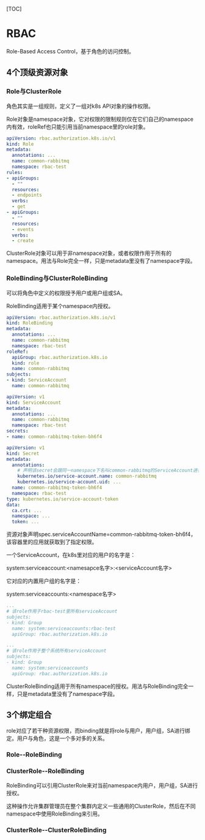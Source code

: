 [TOC]

# RBAC

Role-Based Access Control，基于角色的访问控制。

## 4个顶级资源对象

### Role与ClusterRole

角色其实是一组规则，定义了一组对k8s API对象的操作权限。

Role对象是namespace对象，它对权限的限制规则仅在它们自己的namespace内有效，roleRef也只能引用当前namespace里的role对象。

```yaml
apiVersion: rbac.authorization.k8s.io/v1
kind: Role
metadata:
  annotations: ...
  name: common-rabbitmq
  namespace: rbac-test
rules:
- apiGroups:
  - ""
  resources:
  - endpoints
  verbs:
  - get
- apiGroups:
  - ""
  resources:
  - events
  verbs:
  - create
```

ClusterRole对象可以用于非namespace对象，或者权限作用于所有的namespace。用法与Role完全一样，只是metadata里没有了namespace字段。

### RoleBinding与ClusterRoleBinding

可以将角色中定义的权限授予用户或用户组或SA。

RoleBinding适用于某个namespace内授权。

```yaml
apiVersion: rbac.authorization.k8s.io/v1
kind: RoleBinding
metadata:
  annotations: ...
  name: common-rabbitmq
  namespace: rbac-test
roleRef:
  apiGroup: rbac.authorization.k8s.io
  kind: role
  name: common-rabbitmq
subjects:
- kind: ServiceAccount
  name: common-rabbitmq
```

```yaml
apiVersion: v1
kind: ServiceAccount
metadata:
  annotations: ...
  name: common-rabbitmq
  namespace: rbac-test
secrets:
- name: common-rabbitmq-token-bh6f4
```

```yaml
apiVersion: v1
kind: Secret
metadata:
  annotations: 
    # 声明该secret会跟同一namespace下名叫common-rabbitmq的ServiceAccount进行绑定
    kubernetes.io/service-account.name: common-rabbitmq
    kubernetes.io/service-account.uid: ...
  name: common-rabbitmq-token-bh6f4
  namespace: rbac-test
type: kubernetes.io/service-account-token
data:
  ca.crt: ...
  namespace: ...
  token: ...
```

资源对象声明spec.serviceAccountName=common-rabbitmq-token-bh6f4，该容器里的应用就获取到了指定权限。

一个ServiceAccount，在k8s里对应的用户的名字是：

system:serviceaccount:\<namesapce名字>:\<serviceAccount名字>

它对应的内置用户组的名字是：

system:serviceaccounts:\<namespace名字>

```yaml
...
# 该role作用于rbac-test里所有serviceAccount
subjects:
- kind: Group
  name: system:serviceaccounts:rbac-test
  apiGroup: rbac.authorization.k8s.io
```

```yaml
...
# 该role作用于整个系统所有serviceAccount
subjects:
- kind: Group
  name: system:serviceaccounts
  apiGroup: rbac.authorization.k8s.io
```

ClusterRoleBinding适用于所有namespace的授权。用法与RoleBinding完全一样，只是metadata里没有了namespace字段。



## 3个绑定组合

role对应了若干种资源权限，而binding就是将role与用户，用户组，SA进行绑定。用户与角色，这是一个多对多的关系。

### Role--RoleBinding

### ClusterRole--RoleBinding

RoleBinding可以引用ClusterRole来对当前namespace内用户，用户组，SA进行授权。

这种操作允许集群管理员在整个集群内定义一些通用的ClusterRole，然后在不同namespace中使用RoleBinding来引用。

### ClusterRole--ClusterRoleBinding